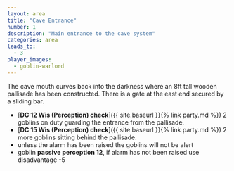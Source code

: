 ```yaml
---
layout: area
title: "Cave Entrance"
number: 1
description: "Main entrance to the cave system"
categories: area
leads_to:
  - 3
player_images:
  - goblin-warlord
---
```


The cave mouth curves back into the darkness where an 8ft tall wooden pallisade has been constructed.  There is a gate at the east end secured by a sliding bar.

* [**DC 12 Wis (Perception) check**]({{ site.baseurl }}{% link party.md %}) 2 goblins on duty guarding the entrance from the pallisade.
* [**DC 15 Wis (Perception) check**]({{ site.baseurl }}{% link party.md %}) 2 more goblins sitting behind the pallisade.
* unless the alarm has been raised the goblins will not be alert
* goblin **passive perception 12**, if alarm has not been raised use disadvantage -5


